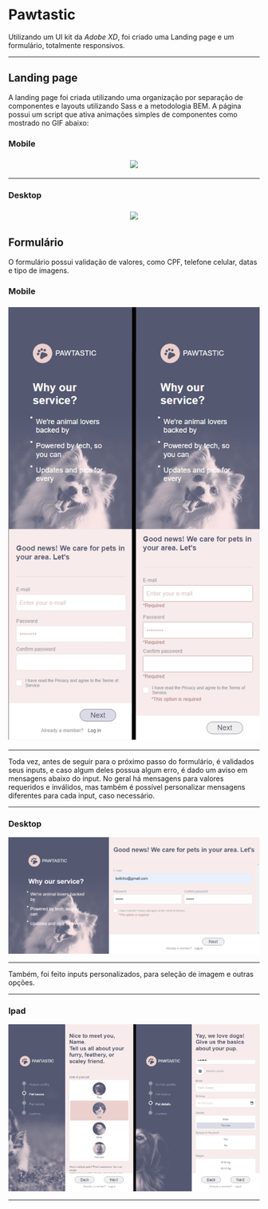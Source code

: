 # Pawtastic

Utilizando um UI kit da <em>Adobe XD</em>, foi criado uma Landing page e um formulário, totalmente responsivos.
<hr/>

## Landing page

A landing page foi criada utilizando uma organização por separação de componentes e layouts utilizando Sass e a metodologia BEM. A página possui um script que ativa animações simples de componentes como mostrado no GIF abaixo:
### Mobile
<h3 align="center"><img src="https://media.giphy.com/media/WSEC6V6nPiZsxBtZmI/giphy.gif" /></h3>
<hr/>

### Desktop
<h3 align="center"><img src="https://media.giphy.com/media/hJKgptxoBEQuXh1vPC/giphy.gif" /></h3>

## Formulário

O formulário possui validação de valores, como CPF, telefone celular, datas e tipo de imagens.

### Mobile
<h3 align="center"><img src="/readme/sign-mobile.jpg" /></h3>
<hr/>

Toda vez, antes de seguir para o próximo passo do formulário, é validados seus inputs, e caso algum deles possua algum erro, é dado um aviso em mensagens abaixo do input. No geral há mensagens para valores requeridos e inválidos, mas também é possível personalizar mensagens diferentes para cada input, caso necessário.
<hr/>

### Desktop
<img src="/readme/sign-desktop.png" />

<hr/>

Também, foi feito inputs personalizados, para seleção de imagem e outras opções.
<hr/>

### Ipad
<img src="/readme/sign-ipad.jpg" />

<hr/>
